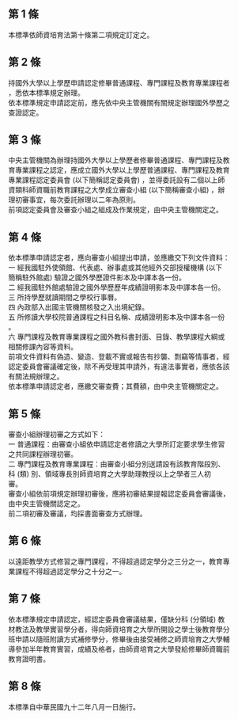 第 1 條
-------
本標準依師資培育法第十條第二項規定訂定之。

第 2 條
-------
持國外大學以上學歷申請認定修畢普通課程、專門課程及教育專業課程者  
，悉依本標準規定辦理。  
依本標準規定申請認定前，應先依中央主管機關有關規定辦理國外學歷之  
查證認定。

第 3 條
-------
中央主管機關為辦理持國外大學以上學歷者修畢普通課程、專門課程及教  
育專業課程之認定，應成立國外大學以上學歷普通課程、專門課程及教育  
專業課程認定委員會 (以下簡稱認定委員會) ，並得委託設有二個以上師  
資類科師資職前教育課程之大學成立審查小組 (以下簡稱審查小組) ，辦  
理初審事宜，每次委託辦理以二年為原則。  
前項認定委員會及審查小組之組成及作業規定，由中央主管機關定之。

第 4 條
-------
依本標準申請認定者，應向審查小組提出申請，並應繳交下列文件資料：  
一  經我國駐外使領館、代表處、辦事處或其他經外交部授權機構 (以下  
    簡稱駐外館處) 驗證之國外學歷證件影本及中譯本各一份。  
二  經我國駐外館處驗證之國外學歷歷年成績證明影本及中譯本各一份。  
三  所持學歷就讀期間之學校行事曆。  
四  內政部入出國主管機關核發之入出境紀錄。  
五  所修讀大學校院普通課程之科目名稱、成績證明影本及中譯本各一份  
    。  
六  專門課程及教育專業課程之國外教科書封面、目錄、教學課程大綱或  
    相關修課內容等資料。  
前項文件資料有偽造、變造、登載不實或報告有抄襲、剽竊等情事者，經  
認定委員會審議確定後，除不再受理其申請外，有違法事實者，應依各該  
有關法規辦理之。  
依本標準申請認定者，應繳交審查費；其費額，由中央主管機關定之。

第 5 條
-------
審查小組辦理初審之方式如下：  
一  普通課程：由審查小組依申請認定者修讀之大學所訂定要求學生修習  
    之共同課程辦理初審。  
二  專門課程及教育專業課程：由審查小組分別送請設有該教育階段別、  
    科 (類) 別、領域專長別師資培育之大學助理教授以上之學者三人初  
    審。  
審查小組依前項規定辦理初審後，應將初審結果提報認定委員會審議後，  
由中央主管機關認定之。  
前二項初審及審議，均採書面審查方式辦理。

第 6 條
-------
以遠距教學方式修習之專門課程，不得超過認定學分之三分之一，教育專  
業課程不得超過認定學分之十分之一。

第 7 條
-------
依本標準規定申請認定，經認定委員會審議結果，僅缺分科 (分領域) 教  
材教法及教學實習學分者，得向師資培育之大學所開設之學士後教育學分  
班申請以隨班附讀方式補修學分，修畢後由接受補修之師資培育之大學輔  
導參加半年教育實習，成績及格者，由師資培育之大學發給修畢師資職前  
教育證明書。

第 8 條
-------
本標準自中華民國九十二年八月一日施行。

